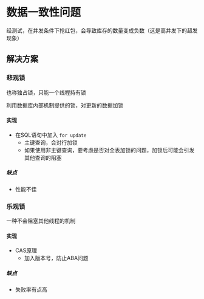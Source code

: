 # 数据一致性问题

经测试，在并发条件下抢红包，会导致库存的数量变成负数（这是高并发下的超发现象）


## 解决方案

### 悲观锁

也称独占锁，只能一个线程持有锁

利用数据库内部机制提供的锁，对更新的数据加锁

#### 实现
- 在SQL语句中加入 `for update`
    - 主键查询，会对行加锁
    - 如果使用非主键查询，要考虑是否对全表加锁的问题，加锁后可能会引发其他查询的阻塞

##### 缺点
- 性能不佳

### 乐观锁

一种不会阻塞其他线程的机制

#### 实现
- CAS原理
    - 加入版本号，防止ABA问题
    
    
##### 缺点
- 失败率有点高
